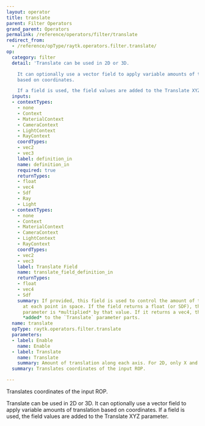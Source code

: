 ```yaml
---
layout: operator
title: translate
parent: Filter Operators
grand_parent: Operators
permalink: /reference/operators/filter/translate
redirect_from:
  - /reference/opType/raytk.operators.filter.translate/
op:
  category: filter
  detail: 'Translate can be used in 2D or 3D.

    It can optionally use a vector field to apply variable amounts of translation
    based on coordinates.

    If a field is used, the field values are added to the Translate XYZ parameter.'
  inputs:
  - contextTypes:
    - none
    - Context
    - MaterialContext
    - CameraContext
    - LightContext
    - RayContext
    coordTypes:
    - vec2
    - vec3
    label: definition_in
    name: definition_in
    required: true
    returnTypes:
    - float
    - vec4
    - Sdf
    - Ray
    - Light
  - contextTypes:
    - none
    - Context
    - MaterialContext
    - CameraContext
    - LightContext
    - RayContext
    coordTypes:
    - vec2
    - vec3
    label: Translate Field
    name: translate_field_definition_in
    returnTypes:
    - float
    - vec4
    - Sdf
    summary: If provided, this field is used to control the amount of translation
      at each point in space. If the field returns a float (or SDF), the `Translate`
      parameter is *multiplied* by that value. If it returns a vec4, the parts are
      *added* to the `Translate` parameter parts.
  name: translate
  opType: raytk.operators.filter.translate
  parameters:
  - label: Enable
    name: Enable
  - label: Translate
    name: Translate
    summary: Amount of translation along each axis. For 2D, only X and Y are used.
  summary: Translates coordinates of the input ROP.

---
```



Translates coordinates of the input ROP.

Translate can be used in 2D or 3D.
It can optionally use a vector field to apply variable amounts of translation based on coordinates.
If a field is used, the field values are added to the Translate XYZ parameter.